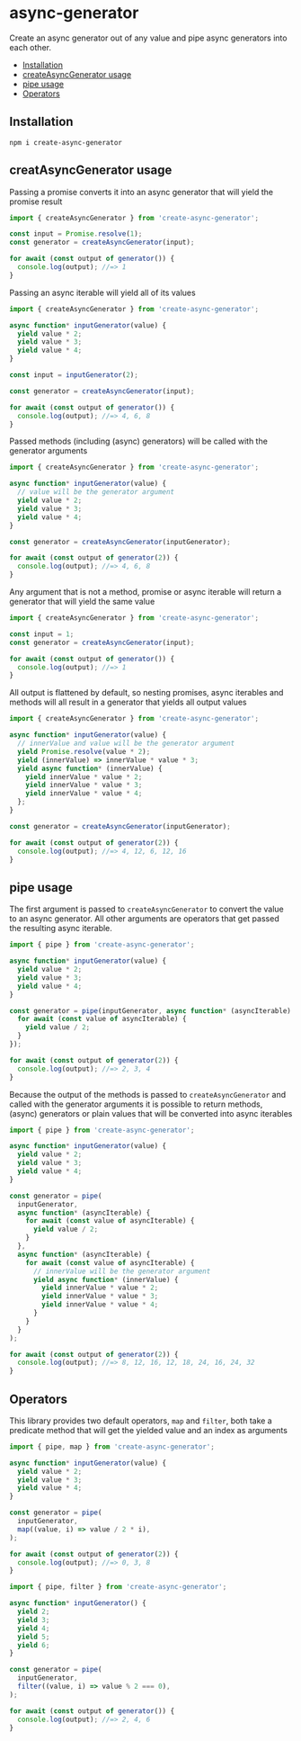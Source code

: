 # async-generator

Create an async generator out of any value and pipe async generators into each other.

* [Installation](#installation)
* [createAsyncGenerator usage](#createAsyncgenerator)
* [pipe usage](#pipe)
* [Operators](#operators)

## Installation

```
npm i create-async-generator
```

## creatAsyncGenerator usage

Passing a promise converts it into an async generator that will yield the promise result

```js
import { createAsyncGenerator } from 'create-async-generator';

const input = Promise.resolve(1);
const generator = createAsyncGenerator(input);

for await (const output of generator()) {
  console.log(output); //=> 1
}
```

Passing an async iterable will yield all of its values

```js
import { createAsyncGenerator } from 'create-async-generator';

async function* inputGenerator(value) {
  yield value * 2;
  yield value * 3;
  yield value * 4;
}

const input = inputGenerator(2);

const generator = createAsyncGenerator(input);

for await (const output of generator()) {
  console.log(output); //=> 4, 6, 8
}
```

Passed methods (including (async) generators) will be called with the generator arguments

```js
import { createAsyncGenerator } from 'create-async-generator';

async function* inputGenerator(value) {
  // value will be the generator argument
  yield value * 2;
  yield value * 3;
  yield value * 4;
}

const generator = createAsyncGenerator(inputGenerator);

for await (const output of generator(2)) {
  console.log(output); //=> 4, 6, 8
}
```

Any argument that is not a method, promise or async iterable will return a generator that will yield the same value

```js
import { createAsyncGenerator } from 'create-async-generator';

const input = 1;
const generator = createAsyncGenerator(input);

for await (const output of generator()) {
  console.log(output); //=> 1
}
```

All output is flattened by default, so nesting promises, async iterables and methods will all result in a generator that yields all output values

```js
import { createAsyncGenerator } from 'create-async-generator';

async function* inputGenerator(value) {
  // innerValue and value will be the generator argument
  yield Promise.resolve(value * 2);
  yield (innerValue) => innerValue * value * 3;
  yield async function* (innerValue) {
    yield innerValue * value * 2;
    yield innerValue * value * 3;
    yield innerValue * value * 4;
  };
}

const generator = createAsyncGenerator(inputGenerator);

for await (const output of generator(2)) {
  console.log(output); //=> 4, 12, 6, 12, 16
}
```

## pipe usage

The first argument is passed to `createAsyncGenerator` to convert the value to an async generator.
All other arguments are operators that get passed the resulting async iterable.

```js
import { pipe } from 'create-async-generator';

async function* inputGenerator(value) {
  yield value * 2;
  yield value * 3;
  yield value * 4;
}

const generator = pipe(inputGenerator, async function* (asyncIterable) {
  for await (const value of asyncIterable) {
    yield value / 2;
  }
});

for await (const output of generator(2)) {
  console.log(output); //=> 2, 3, 4
}
```

Because the output of the methods is passed to `createAsyncGenerator` and called with the generator arguments it is possible to return methods, (async) generators or plain values that will be converted into async iterables

```js
import { pipe } from 'create-async-generator';

async function* inputGenerator(value) {
  yield value * 2;
  yield value * 3;
  yield value * 4;
}

const generator = pipe(
  inputGenerator,
  async function* (asyncIterable) {
    for await (const value of asyncIterable) {
      yield value / 2;
    }
  },
  async function* (asyncIterable) {
    for await (const value of asyncIterable) {
      // innerValue will be the generator argument
      yield async function* (innerValue) {
        yield innerValue * value * 2;
        yield innerValue * value * 3;
        yield innerValue * value * 4;
      } 
    }
  }
);

for await (const output of generator(2)) {
  console.log(output); //=> 8, 12, 16, 12, 18, 24, 16, 24, 32
}
```

## Operators

This library provides two default operators, `map` and `filter`, both take a predicate method that will get the yielded value and an index as arguments

```js
import { pipe, map } from 'create-async-generator';

async function* inputGenerator(value) {
  yield value * 2;
  yield value * 3;
  yield value * 4;
}

const generator = pipe(
  inputGenerator,
  map((value, i) => value / 2 * i),
);

for await (const output of generator(2)) {
  console.log(output); //=> 0, 3, 8 
}
```

```js
import { pipe, filter } from 'create-async-generator';

async function* inputGenerator() {
  yield 2;
  yield 3;
  yield 4;
  yield 5;
  yield 6;
}

const generator = pipe(
  inputGenerator,
  filter((value, i) => value % 2 === 0),
);

for await (const output of generator()) {
  console.log(output); //=> 2, 4, 6 
}
```

